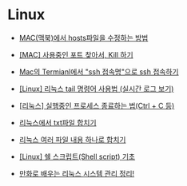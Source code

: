 # Linux

- [MAC(맥북)에서 hosts파일을 수정하는 방법](https://blog.stories.pe.kr/530)

- [[MAC] 사용중인 포트 찾아서, Kill 하기](https://88240.tistory.com/475)

- [Mac의 Termianl에서 "ssh 접속명"으로 ssh 접속하기](https://engineer-mole.tistory.com/348)

- [[Linux] 리눅스 tail 명령어 사용법 (실시간 로그 보기)](https://coding-factory.tistory.com/801#google_vignette)

- [[리눅스] 실행중인 프로세스 종료하는 법(Ctrl + C 등)](https://www.lainyzine.com/ko/article/how-to-exit-linux-process-in-terminal/)

- [리눅스에서 txt파일 합치기](https://m.blog.naver.com/whdals0/110170098585)

- [리눅스 여러 파일 내용 하나로 합치기](https://do-study.tistory.com/75)

- [[Linux] 쉘 스크립트(Shell script) 기초](https://engineer-mole.tistory.com/200)

- [만화로 배우는 리눅스 시스템 관리 정리!](https://jojoldu.tistory.com/36)
